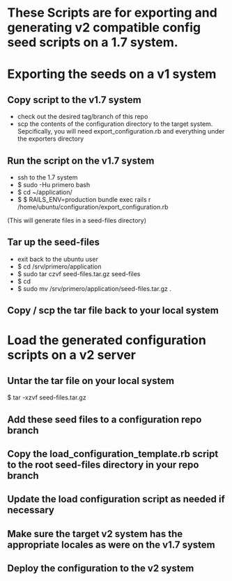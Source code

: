 These Scripts are for exporting and generating v2 compatible config seed scripts on a 1.7 system.
==================================================================================================

Exporting the seeds on a v1 system
==================================

Copy script to the v1.7 system
------------------------------
- check out the desired tag/branch of this repo
- scp the contents of the configuration directory to the target system.
  Sepcifically, you will need export_configuration.rb and everything under the exporters directory


Run the script on the v1.7 system
---------------------------------
- ssh to the 1.7 system
- $ sudo -Hu primero bash
- $ cd ~/application/
- $ $ RAILS_ENV=production bundle exec rails r /home/ubuntu/configuration/export_configuration.rb

(This will generate files in a seed-files directory)


Tar up the seed-files
---------------------
- exit back to the ubuntu user
- $ cd /srv/primero/application
- $ sudo tar czvf seed-files.tar.gz seed-files
- $ cd
- $ sudo mv /srv/primero/application/seed-files.tar.gz .


Copy / scp the tar file back to your local system
-------------------------------------------------



Load the generated configuration scripts on a v2 server
=======================================================

Untar the tar file on your local system
----------------------------------------
$ tar -xzvf seed-files.tar.gz


Add these seed files to a configuration repo branch
---------------------------------------------------


Copy the load_configuration_template.rb script to the root seed-files directory in your repo branch
---------------------------------------------------------------------------------------------------


Update the load configuration script as needed if necessary
-----------------------------------------------------------


Make sure the target v2 system has the appropriate locales as were on the v1.7 system
-------------------------------------------------------------------------------------


Deploy the configuration to the v2 system
-----------------------------------------
